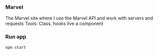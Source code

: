 ### Marvel
The Marvel site where I use the Marvel API and work with servers and requests
Tools: Class, hooks live a component 

### Run app

```
npm start
```
